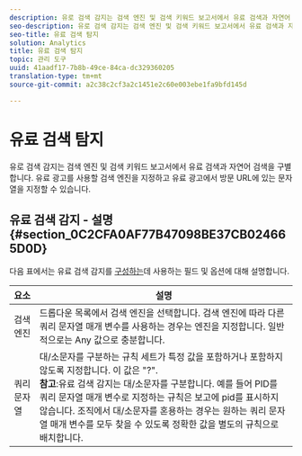 ```yaml
---
description: 유로 검색 감지는 검색 엔진 및 검색 키워드 보고서에서 유료 검색과 자연어 검색을 구별합니다. 유료 광고를 사용할 검색 엔진을 지정하고 유료 광고에서 방문 URL에 있는 문자열을 지정할 수 있습니다.
seo-description: 유로 검색 감지는 검색 엔진 및 검색 키워드 보고서에서 유료 검색과 자연어 검색을 구별합니다. 유료 광고를 사용할 검색 엔진을 지정하고 유료 광고에서 방문 URL에 있는 문자열을 지정할 수 있습니다.
seo-title: 유료 검색 탐지
solution: Analytics
title: 유료 검색 탐지
topic: 관리 도구
uuid: 41aadf17-7b8b-49ce-84ca-dc329360205
translation-type: tm+mt
source-git-commit: a2c38c2cf3a2c1451e2c60e003ebe1fa9bfd145d

---
```



# 유료 검색 탐지

유로 검색 감지는 검색 엔진 및 검색 키워드 보고서에서 유료 검색과 자연어 검색을 구별합니다. 유료 광고를 사용할 검색 엔진을 지정하고 유료 광고에서 방문 URL에 있는 문자열을 지정할 수 있습니다.

## 유료 검색 감지 - 설명 {#section_0C2CFA0AF77B47098BE37CB024665D0D}

다음 표에서는 유료 검색 감지를 [구성하는](/help/admin/admin/paid-search-detection/t-paid-search-detection.md)데 사용하는 필드 및 옵션에 대해 설명합니다.

| 요소 | 설명 |
|--- |--- |
| 검색 엔진 | 드롭다운 목록에서 검색 엔진을 선택합니다. 검색 엔진에 따라 다른 쿼리 문자열 매개 변수를 사용하는 경우는 엔진을 지정합니다. 일반적으로는 Any 값으로 충분합니다. |
| 쿼리 문자열 | 대/소문자를 구분하는 규칙 세트가 특정 값을 포함하거나 포함하지 않도록 지정합니다. 이 값은 "?". <br>**참고**:유료 검색 감지는 대/소문자를 구분합니다. 예를 들어 PID를 쿼리 문자열 매개 변수로 지정하는 규칙은 보고에 pid를 표시하지 않습니다. 조직에서 대/소문자를 혼용하는 경우는 원하는 쿼리 문자열 매개 변수를 모두 찾을 수 있도록 정확한 값을 별도의 규칙으로 배치합니다.</br> |
